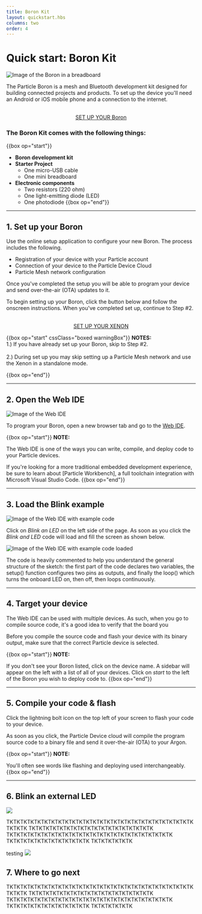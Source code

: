 ```yaml
---
title: Boron Kit
layout: quickstart.hbs
columns: two
order: 4
---
```


# Quick start: Boron Kit

![Image of the Boron in a breadboard](/assets/images/boron-breadboard.jpg)

The Particle Boron is a mesh and Bluetooth development kit designed for building connected projects and products. To set up the device you'll need an Android or iOS mobile phone and a connection to the internet.

<div  align="center">
<br />
<a href="https://setup.particle.io/"  target="_blank" class="button">SET UP YOUR Boron</a>
</div>


### The Boron Kit comes with the following things:

{{box op="start"}}

* **Boron development kit**
* **Starter Project**
  * One micro-USB cable
  * One mini breadboard
* **Electronic components**
  * Two resistors (220 ohm)
  * One light-emitting diode (LED)
  * One photodiode
{{box op="end"}}

---

## 1. Set up your Boron

Use the online setup application to configure your new Boron. The process includes the following.
* Registration of your device with your Particle account
* Connection of your device to the Particle Device Cloud
* Particle Mesh network configuration



Once you've completed the setup you will be able to program your device and send over-the-air (OTA) updates to it.

To begin setting up your Boron, click the button below and follow the onscreen instructions. When you've completed set up, continue to Step #2.

<div  align="center">
<br />
<a href="https://setup.particle.io/"  target="_blank" class="button">SET UP YOUR XENON</a>
<br />
</div>




{{box op="start" cssClass="boxed warningBox"}}
**NOTES:**</br>
1.) If you have already set up your Boron, skip to Step #2.<br /><br />
2.) During set up you may skip setting up a Particle Mesh network and use the Xenon in a standalone mode.



{{box op="end"}}




---

## 2. Open the Web IDE
![Image of the Web IDE](/assets/images/webide.png)

To program your Boron, open a new browser tab and go to the <a target="_blank" href="https://build.particle.io">Web IDE</a>.


{{box op="start"}}
**NOTE:**

The Web IDE is one of the ways you can write, compile, and deploy code to your Particle devices.

If you're looking for a more traditional embedded development experience, be sure to learn about [Particle Workbench], a full toolchain integration with Microsoft Visual Studio Code.
{{box op="end"}}

---

## 3. Load the Blink example

![Image of the Web IDE with example code](/assets/images/webide-with-examples.png)


Click on _Blink an LED_ on the left side of the page. As soon as you click the _Blink and LED_ code will load and fill the screen as shown below.

![Image of the Web IDE with example code loaded](/assets/images/loaded-blink.png)

The code is heavily commented to help you understand the general structure of the sketch: the first part of the code declares two variables, the setup() function configures two pins as outputs, and finally the loop() which turns the onboard LED on, then off, then loops continuously.

---

## 4. Target your device

The Web IDE can be used with multiple devices. As such, when you go to compile source code, it's a good idea to verify that the board you

Before you compile the source code and flash your device with its binary output, make sure that the correct Particle device is selected.



{{box op="start"}}
**NOTE:**

If you don't see your Boron listed, click on the device name. A sidebar will appear on the left with a list of all of your devices. Click on _start_ to the left of the Boron you wish to deploy code to.
{{box op="end"}}

---

## 5. Compile your code & flash




Click the lightning bolt icon on the top left of your screen to flash your code to your device.

As soon as you click, the Particle Device cloud will compile the program source code to a binary file and send it over-the-air (OTA) to your Argon.

{{box op="start"}}
**NOTE:**

You'll often see words like flashing and deploying used interchangeably.
{{box op="end"}}

---

## 6. Blink an external LED

![](/assets/images/Boron-LED.png)


TKTKTKTKTKTKTKTKTKTKTKTKTKTKTKTKTKTKTKTKTKTKTKTKTKTKTKTKTKTK
TKTKTKTKTKTKTKTKTKTKTKTKTKTKTKTKTKTK
TKTKTKTKTKTKTKTKTKTKTKTKTKTKTKTKTKTKTKTKTKTKTKTK
TKTKTKTKTKTKTKTKTKTKTKTK
TKTKTKTKTKTK

<span class="popupLink">
testing
<span class="popup">
<img src="/assets/images/electronBattery.jpg style="margin:auto; max-width:100%">
</span>
</span>


## 7. Where to go next

TKTKTKTKTKTKTKTKTKTKTKTKTKTKTKTKTKTKTKTKTKTKTKTKTKTKTKTKTKTK
TKTKTKTKTKTKTKTKTKTKTKTKTKTKTKTKTKTK
TKTKTKTKTKTKTKTKTKTKTKTKTKTKTKTKTKTKTKTKTKTKTKTK
TKTKTKTKTKTKTKTKTKTKTKTK
TKTKTKTKTKTK
